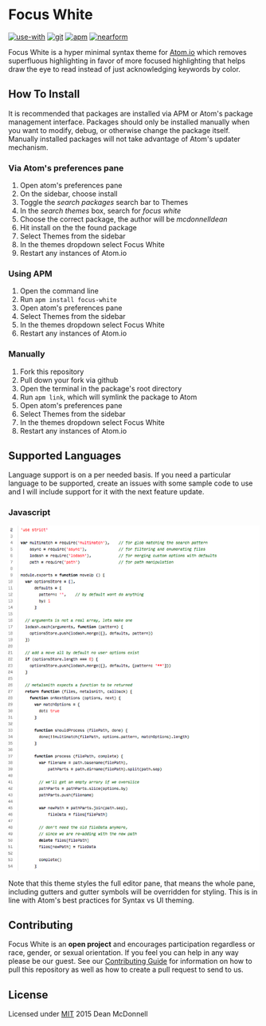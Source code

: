 # Focus White
[![use-with][use-with-badge]][use-with-url]
[![git][git-badge]][git-url]
[![apm][apm-badge]][apm-url]
[![nearform][nearform-badge]][nearform-url]

Focus White is a hyper minimal syntax theme for [Atom.io][] which removes superfluous highlighting in
favor of more focused highlighting that helps draw the eye to read instead of just acknowledging keywords by
color.

## How To Install
It is recommended that packages are installed via APM or Atom's package management interface. Packages should
only be installed manually when you want to modify, debug, or otherwise change the package itself. Manually
installed packages will not take advantage of Atom's updater mechanism.

### Via Atom's preferences pane

1. Open atom's preferences pane
2. On the sidebar, choose install
3. Toggle the _search packages_ search bar to Themes
3. In the _search themes_ box, search for _focus white_
4. Choose the correct package, the author will be _mcdonnelldean_
5. Hit install on the the found package
6. Select Themes from the sidebar
7. In the themes dropdown select Focus White
8. Restart any instances of Atom.io

### Using APM

1. Open the command line
2. Run `apm install focus-white`
3. Open atom's preferences pane
4. Select Themes from the sidebar
5. In the themes dropdown select Focus White
6. Restart any instances of Atom.io

### Manually

1. Fork this repository
2. Pull down your fork via github
3. Open the terminal in the package's root directory
4. Run `apm link`, which will symlink the package to Atom
5. Open atom's preferences pane
6. Select Themes from the sidebar
7. In the themes dropdown select Focus White
8. Restart any instances of Atom.io

## Supported Languages
Language support is on a per needed basis. If you need a particular language to be supported, create an
issues with some sample code to use and I will include support for it with the next feature update.

### Javascript

![js-sample][]

Note that this theme styles the full editor pane, that means the whole pane, including gutters and
gutter symbols will be overridden for styling. This is in line with Atom's best practices for Syntax vs
UI theming.

## Contributing
Focus White is an __open project__ and encourages participation regardless or race, gender, or sexual
orientation. If you feel you can help in any way please be our guest. See our [Contributing Guide][] for
information on how to pull this repository as well as how to create a pull request to send to us.

## License
Licensed under [MIT](./LICENSE) 2015 Dean McDonnell

[use-with-badge]: https://img.shields.io/badge/use%20with%20-atom.io-green.svg?style=flat-square
[use-with-url]: https://atom.io
[git-badge]: https://img.shields.io/github/release/mcdonnelldean/atom-focus-white-syntax.svg?style=flat-square
[git-url]: https://github.com/mcdonnelldean/atom-focus-white-syntax/releases
[apm-badge]: https://img.shields.io/apm/v/atom-focus-white-syntax.svg?style=flat-square
[apm-url]: https://atom.io/packages/atom-focus-white-syntax
[nearform-badge]: https://img.shields.io/badge/sponsored%20by-nearForm-red.svg?style=flat-square
[nearform-url]: http://nearform.com

[Atom.io]: https://atom.io/
[Contributing Guide]: ./CONTRIBUTING.md

[js-sample]: ./images/js-sample.png
